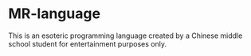 # MR-language
This is an esoteric programming language created by a Chinese middle school student for entertainment purposes only.
